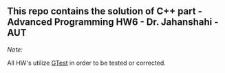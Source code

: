 ## This repo contains the solution of C++ part -  Advanced Programming HW6 - Dr. Jahanshahi - AUT 



*Note:*

All HW's utilize [GTest](https://github.com/google/googletest) in order to be tested or corrected.
